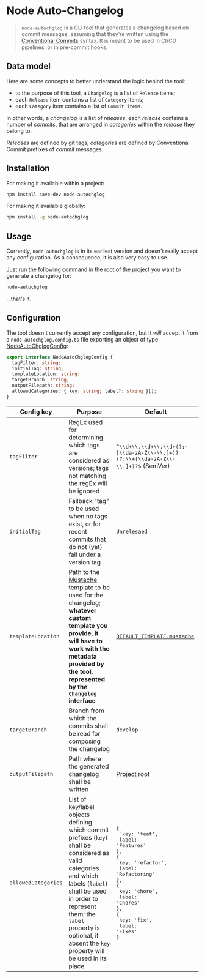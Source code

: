 # Node Auto-Changelog

> `node-autochglog` is a CLI tool that generates a changelog based on commit messages, assuming that they're written using the [Conventional Commits](https://www.conventionalcommits.org/en/v1.0.0/) syntax. It is meant to be used in CI/CD pipelines, or in pre-commit hooks.

## Data model

Here are some concepts to better understand the logic behind the tool:

- to the purpose of this tool, a `Changelog` is a list of `Release` items;
- each `Release` item contains a list of `Category` items;
- each `Category` item contains a list of `Commit items`.

In other words, a _changelog_ is a list of _releases_, each _release_ contains a number of _commits_, that are arranged in _categories_ within the _release_ they belong to.

_Releases_ are defined by git tags, _categories_ are defined by Conventional Commit prefixes of _commit_ messages.

## Installation

For making it available within a project:

```bash
npm install save-dev node-autochglog
```

For making it available globally:

```bash
npm install -g node-autochglog
```

## Usage

Currently, `node-autochglog` is in its earliest version and doesn't really accept any configuration. As a consequence, it is also very easy to use.

Just run the following command in the root of the project you want to generate a changelog for:

```bash
node-autochglog
```

...that's it.

## Configuration

The tool doesn't currently accept any configuration, but it _will_ accept it from a `node-autochglog.config.ts` file exporting an object of type [NodeAutoChglogConfig](./src/config/NodeAutochglogConfig.ts):

```typescript
export interface NodeAutoChglogConfig {
  tagFilter: string;
  initialTag: string;
  templateLocation: string;
  targetBranch: string;
  outputFilepath: string;
  allowedCategories: { key: string; label?: string }[];
}
```

| **Config key** | **Purpose** | **Default** |
|----------------|-------------|-------------|
| `tagFilter`    | RegEx used for determining which tags are considered as versions; tags not matching the regEx will be ignored | `^\\d+\\.\\d+\\.\\d+(?:-[\\da-zA-Z\\-\\.]+)?(?:\\+[\\da-zA-Z\\-\\.]+)?$` (SemVer) |
| `initialTag`   | Fallback "tag" to be used when no tags exist, or for recent commits that do not (yet) fall under a version tag | `Unrelesaed` |
| `templateLocation` | Path to the [Mustache]() template to be used for the changelog; **whatever custom template you provide, it will have to work with the metadata provided by the tool, represented by the [`Changelog`](./src/model/Changelog.ts) interface** | [`DEFAULT_TEMPLATE.mustache`](./src/config/DEFAULT_TEMPLATE.mustache) |
| `targetBranch` | Branch from which the commits shall be read for composing the changelog | `develop` |
| `outputFilepath` | Path where the generated changelog shall be written | Project root |
| `allowedCategories` | List of key/label objects defining which commit prefixes (`key`) shall be considered as valid categories and which labels (`label`) shall be used in order to represent them; the `label` property is optional, if absent the `key` property will be used in its place. | <pre lang="json">{<br/>  `key: 'feat',<br/>  label: 'Features'<br/>},<br/>{<br/>  key: 'refactor',<br/>  label: 'Refactoring'<br/>},<br/>{<br/>  key: 'chore',<br/>  label: 'Chores'<br/>},<br/>{<br/>  key: 'fix',<br/>  label: 'Fixes'<br/>}</pre> |